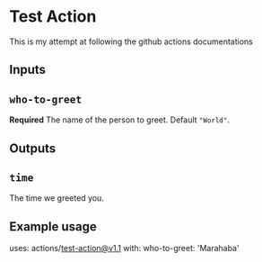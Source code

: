 # Test Action
This is my attempt at following the github actions documentations

## Inputs
## `who-to-greet`
**Required** The name of the person to greet. Default `"World"`.

## Outputs
## `time`

The time we greeted you.

## Example usage

uses: actions/test-action@v1.1
with:
  who-to-greet: 'Marahaba'